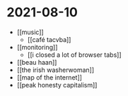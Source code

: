 # 2021-08-10

- [[music]]
  - [[café tacvba]]
- [[monitoring]]
  - [[i closed a lot of browser tabs]] 
- [[beau haan]]
- [[the irish washerwoman]]
- [[map of the internet]]
- [[peak honesty capitalism]]
